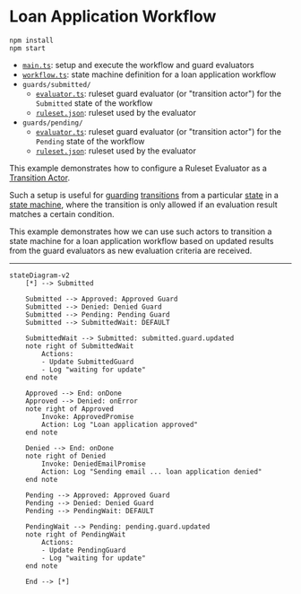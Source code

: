 # Loan Application Workflow

```
npm install
npm start
```

- [`main.ts`](./main.ts): setup and execute the workflow and guard evaluators
- [`workflow.ts`](./workflow.ts): state machine definition for a loan application workflow
- `guards/submitted/`
  - [`evaluator.ts`](./guards/submitted/evaluator.ts): ruleset guard evaluator (or "transition actor") for the `Submitted` state of the workflow
  - [`ruleset.json`](./guards/submitted/ruleset.json): ruleset used by the evaluator
- `guards/pending/`
  - [`evaluator.ts`](./guards/pending/evaluator.ts): ruleset guard evaluator (or "transition actor") for the `Pending` state of the workflow
  - [`ruleset.json`](./guards/pending/ruleset.json): ruleset used by the evaluator

This example demonstrates how to configure a Ruleset Evaluator as a [Transition Actor](https://stately.ai/docs/transition-actors).

Such a setup is useful for [guarding](https://stately.ai/docs/guards) [transitions](https://stately.ai/docs/transitions) from a particular [state](https://stately.ai/docs/states) in a [state machine](https://stately.ai/docs/machines), where the transition is only allowed if an evaluation result matches a certain condition.

This example demonstrates how we can use such actors to transition a state machine for a loan application workflow based on updated results from the guard evaluators as new evaluation criteria are received.

---

```mermaid
stateDiagram-v2
    [*] --> Submitted

    Submitted --> Approved: Approved Guard
    Submitted --> Denied: Denied Guard
    Submitted --> Pending: Pending Guard
    Submitted --> SubmittedWait: DEFAULT

    SubmittedWait --> Submitted: submitted.guard.updated
    note right of SubmittedWait
        Actions:
        - Update SubmittedGuard
        - Log "waiting for update"
    end note

    Approved --> End: onDone
    Approved --> Denied: onError
    note right of Approved
        Invoke: ApprovedPromise
        Action: Log "Loan application approved"
    end note

    Denied --> End: onDone
    note right of Denied
        Invoke: DeniedEmailPromise
        Action: Log "Sending email ... loan application denied"
    end note

    Pending --> Approved: Approved Guard
    Pending --> Denied: Denied Guard
    Pending --> PendingWait: DEFAULT

    PendingWait --> Pending: pending.guard.updated
    note right of PendingWait
        Actions:
        - Update PendingGuard
        - Log "waiting for update"
    end note

    End --> [*]
```

